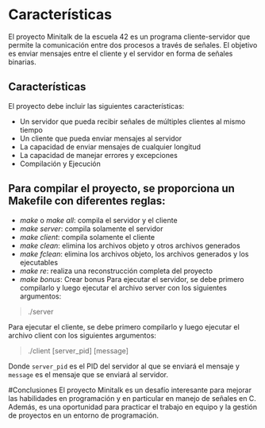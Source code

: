 # Características 
El proyecto Minitalk de la escuela 42 es un programa cliente-servidor que permite la comunicación entre dos procesos a través de señales. El objetivo es enviar mensajes entre el cliente y el servidor en forma de señales binarias.

## Características
El proyecto debe incluir las siguientes características:

- Un servidor que pueda recibir señales de múltiples clientes al mismo tiempo
- Un cliente que pueda enviar mensajes al servidor
- La capacidad de enviar mensajes de cualquier longitud
- La capacidad de manejar errores y excepciones
- Compilación y Ejecución

## Para compilar el proyecto, se proporciona un Makefile con diferentes reglas:

- *make* o *make all*: compila el servidor y el cliente
- *make server*: compila solamente el servidor
- *make client*: compila solamente el cliente
- *make clean*: elimina los archivos objeto y otros archivos generados
- *make fclean*: elimina los archivos objeto, los archivos generados y los ejecutables
- *make re*: realiza una reconstrucción completa del proyecto
- *make bonus*: Crear bonus 
Para ejecutar el servidor, se debe primero compilarlo y luego ejecutar el archivo server con los siguientes argumentos:
> ./server

Para ejecutar el cliente, se debe primero compilarlo y luego ejecutar el archivo client con los siguientes argumentos:
> ./client [server_pid] [message]

Donde `server_pid` es el PID del servidor al que se enviará el mensaje y `message` es el mensaje que se enviará al servidor.

#Conclusiones
El proyecto Minitalk es un desafío interesante para mejorar las habilidades en programación y en particular en manejo de señales en C. Además, es una oportunidad para practicar el trabajo en equipo y la gestión de proyectos en un entorno de programación.
